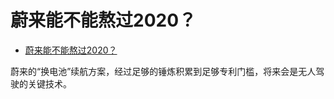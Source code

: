 # 蔚来能不能熬过2020？

- [蔚来能不能熬过2020？](https://www.zhihu.com/question/373325202/answer/1036235945)


蔚来的“换电池”续航方案，经过足够的锤炼积累到足够专利门槛，将来会是无人驾驶的关键技术。
